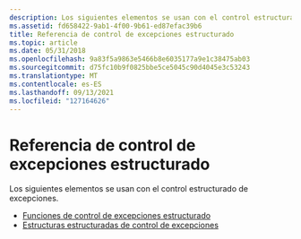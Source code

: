 ```yaml
---
description: Los siguientes elementos se usan con el control estructurado de excepciones.
ms.assetid: fd658422-9ab1-4f00-9b61-ed87efac39b6
title: Referencia de control de excepciones estructurado
ms.topic: article
ms.date: 05/31/2018
ms.openlocfilehash: 9a83f5a9863e5466b8e6035177a9e1c38475ab03
ms.sourcegitcommit: d75fc10b9f0825bbe5ce5045c90d4045e3c53243
ms.translationtype: MT
ms.contentlocale: es-ES
ms.lasthandoff: 09/13/2021
ms.locfileid: "127164626"
---
```

# <a name="structured-exception-handling-reference"></a>Referencia de control de excepciones estructurado

Los siguientes elementos se usan con el control estructurado de excepciones.

-   [Funciones de control de excepciones estructurado](structured-exception-handling-functions.md)
-   [Estructuras estructuradas de control de excepciones](structured-exception-handling-structures.md)

 

 



